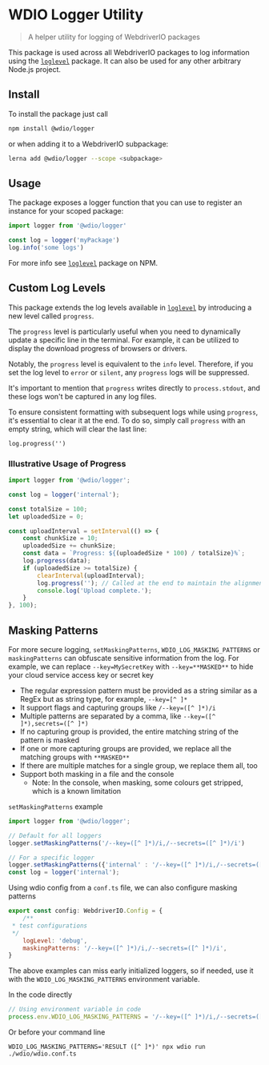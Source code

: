 WDIO Logger Utility
===================

> A helper utility for logging of WebdriverIO packages

This package is used across all WebdriverIO packages to log information using the [`loglevel`](https://www.npmjs.com/package/loglevel) package. It can also be used for any other arbitrary Node.js project.

## Install

To install the package just call

```sh
npm install @wdio/logger
```

or when adding it to a WebdriverIO subpackage:

```sh
lerna add @wdio/logger --scope <subpackage>
```

## Usage

The package exposes a logger function that you can use to register an instance for your scoped package:

```js
import logger from '@wdio/logger'

const log = logger('myPackage')
log.info('some logs')
```

For more info see [`loglevel`](https://www.npmjs.com/package/loglevel) package on NPM.

## Custom Log Levels

This package extends the log levels available in [`loglevel`](https://www.npmjs.com/package/loglevel) by introducing a new level called `progress`.

The `progress` level is particularly useful when you need to dynamically update a specific line in the terminal. For example, it can be utilized to display the download progress of browsers or drivers.

Notably, the `progress` level is equivalent to the `info` level. Therefore, if you set the log level to `error` or `silent`, any `progress` logs will be suppressed.

It's important to mention that `progress` writes directly to `process.stdout`, and these logs won't be captured in any log files.

To ensure consistent formatting with subsequent logs while using `progress`, it's essential to clear it at the end. To do so, simply call `progress` with an empty string, which will clear the last line:

```
log.progress('')
```

### Illustrative Usage of Progress

```javascript
import logger from '@wdio/logger';

const log = logger('internal');

const totalSize = 100;
let uploadedSize = 0;

const uploadInterval = setInterval(() => {
	const chunkSize = 10;
	uploadedSize += chunkSize;
	const data = `Progress: ${(uploadedSize * 100) / totalSize}%`;
	log.progress(data);
	if (uploadedSize >= totalSize) {
		clearInterval(uploadInterval);
		log.progress(''); // Called at the end to maintain the alignment of subsequent logs.
		console.log('Upload complete.');
	}
}, 100);
```

## Masking Patterns

For more secure logging, `setMaskingPatterns`, `WDIO_LOG_MASKING_PATTERNS` or `maskingPatterns` can obfuscate sensitive information from the log.
For example, we can replace `--key=MySecretKey` with `--key=**MASKED**` to hide your cloud service access key or secret key
 - The regular expression pattern must be provided as a string similar as a RegEx but as string type, for example, `--key=[^ ]*`
 - It support flags and capturing groups like `/--key=([^ ]*)/i`
 - Multiple patterns are separated by a comma, like `--key=([^ ]*),secrets=([^ ]*)`
 - If no capturing group is provided, the entire matching string of the pattern is masked
 - If one or more capturing groups are provided, we replace all the matching groups with `**MASKED**`
 - If there are multiple matches for a single group, we replace them all, too
 - Support both masking in a file and the console
    - Note: In the console, when masking, some colours get stripped, which is a known limitation

`setMaskingPatterns` example
 ```javascript
import logger from '@wdio/logger';

// Default for all loggers
logger.setMaskingPatterns('/--key=([^ ]*)/i,/--secrets=([^ ]*)/i')

// For a specific logger
logger.setMaskingPatterns({'internal' : '/--key=([^ ]*)/i,/--secrets=([^ ]*)/i'})
const log = logger('internal');
```

Using wdio config from a `conf.ts` file, we can also configure masking patterns
```javascript
export const config: WebdriverIO.Config = {
    /**
 * test configurations
 */
    logLevel: 'debug',
    maskingPatterns: '/--key=([^ ]*)/i,/--secrets=([^ ]*)/i',
}
```

The above examples can miss early initialized loggers, so if needed, use it with the `WDIO_LOG_MASKING_PATTERNS` environment variable.

In the code directly
```javascript
// Using environment variable in code
process.env.WDIO_LOG_MASKING_PATTERNS = '/--key=([^ ]*)/i,/--secrets=([^ ]*)/i'
```

Or before your command line
```shell
WDIO_LOG_MASKING_PATTERNS='RESULT ([^ ]*)' npx wdio run ./wdio/wdio.conf.ts
```
